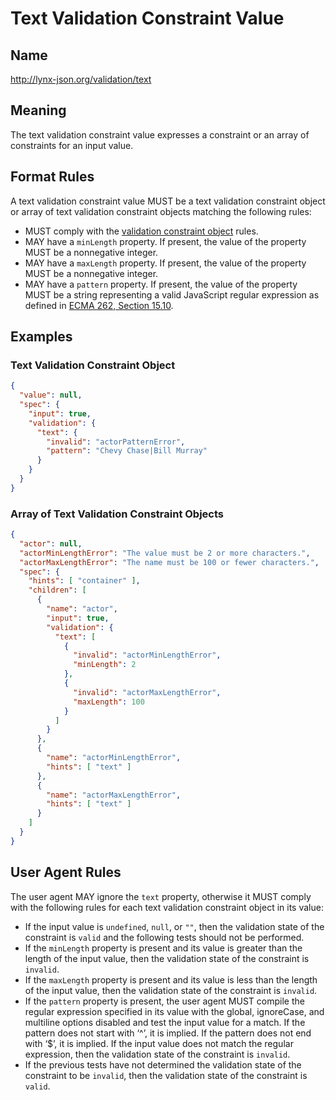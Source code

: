 # Text Validation Constraint Value

## Name

http://lynx-json.org/validation/text

## Meaning

The text validation constraint value expresses a constraint or an array of constraints for an input value.

## Format Rules

A text validation constraint value MUST be a text validation constraint object or array of text validation constraint objects matching the following rules:

- MUST comply with the [validation constraint object](#validation-constraint-object) rules.
- MAY have a `minLength` property. If present, the value of the property MUST be a nonnegative integer.
- MAY have a `maxLength` property. If present, the value of the property MUST be a nonnegative integer.
- MAY have a `pattern` property. If present, the value of the property MUST be a string representing a valid JavaScript regular expression as defined in [ECMA 262, Section 15.10](#ecma-262).

## Examples

### Text Validation Constraint Object

```json
{
  "value": null,
  "spec": {
    "input": true,
    "validation": {
      "text": {
        "invalid": "actorPatternError",
        "pattern": "Chevy Chase|Bill Murray"
      }
    }
  }
}
```

### Array of Text Validation Constraint Objects

```json
{
  "actor": null,
  "actorMinLengthError": "The value must be 2 or more characters.",
  "actorMaxLengthError": "The name must be 100 or fewer characters.",
  "spec": {
    "hints": [ "container" ],
    "children": [
      {
        "name": "actor",
        "input": true,
        "validation": {
          "text": [
            {
              "invalid": "actorMinLengthError",
              "minLength": 2
            },
            {
              "invalid": "actorMaxLengthError",
              "maxLength": 100
            }
          ]
        }
      },
      {
        "name": "actorMinLengthError",
        "hints": [ "text" ]
      },
      {
        "name": "actorMaxLengthError",
        "hints": [ "text" ]
      }
    ]
  }
}
```

## User Agent Rules

The user agent MAY ignore the `text` property, otherwise it MUST comply with the following rules for each text validation constraint object in its value:

- If the input value is `undefined`, `null`, or `""`, then the validation state of the constraint is `valid` and the following tests should not be performed.
- If the `minLength` property is present and its value is greater than the length of the input value, then the validation state of the constraint is `invalid`.
- If the `maxLength` property is present and its value is less than the length of the input value, then the validation state of the constraint is `invalid`.
- If the `pattern` property is present, the user agent MUST compile the regular expression specified in its value with the global, ignoreCase, and multiline options disabled and test the input value for a match. If the pattern does not start with ‘^’, it is implied. If the pattern does not end with ‘$’, it is implied. If the input value does not match the regular expression, then the validation state of the constraint is `invalid`.
- If the previous tests have not determined the validation state of the constraint to be `invalid`, then the validation state of the constraint is `valid`.
